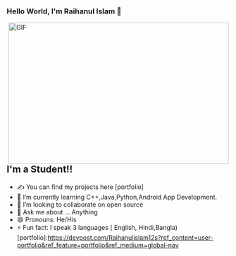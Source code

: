 ### Hello World, I'm Raihanul Islam  👋

 <img align="right" alt="GIF" src="https://github.com/arsentieva/arsentieva/blob/main/code.gif?raw=true" width="500" height="320" />


## I'm a Student!!
- ✍ You can find my projects here [portfolio]
- 🌱 I’m currently learning C++,Java,Python,Android App Development.
- 👯 I’m looking to collaborate on open source
- 💬 Ask me about ... Anything
- 😄 Pronouns: He/His
- ⚡ Fun fact: I speak 3 languages ( English, Hindi,Bangla)
[portfolio]:https://devpost.com/Raihanulislam12s?ref_content=user-portfolio&ref_feature=portfolio&ref_medium=global-nav
